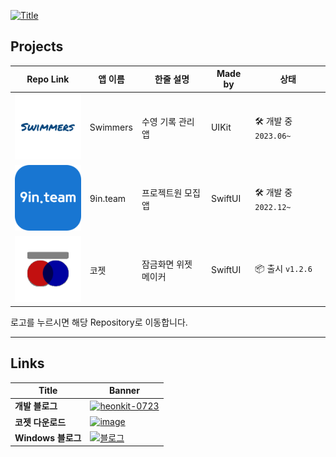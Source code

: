 
[![Title](https://capsule-render.vercel.app/api?type=waving&color=0:f20c08,50:fe9625,100:c052d9&height=250&section=header&text=HeonJin%20Ha&fontColor=FFFFFF&fontSize=90&animation=fadeIn&fontAlignY=38&desc=iOS%20App%20Developer&descAlignY=60&descAlign=67)](#)

## Projects
| Repo Link | 앱 이름          | 한줄 설명       | Made by       | 상태 |
|------|----------------------|--------------------|-------------------|-----|
| [![스위머즈](assets/swimmers.svg)](https://github.com/heonha/swimmers-ios)    | Swimmers    |   수영 기록 관리 앱  | UIKit  | 🛠️ 개발 중 `2023.06~` |
| [![구인팀](assets/nineInteam.svg)](https://github.com/9in-team/iOS) | 9in.team    | 프로젝트원 모집 앱 | SwiftUI | 🛠️ 개발 중 `2022.12~` |
| [![코젯](assets/koget.svg)](https://github.com/heonha/koget-ios)    |  코젯 | 잠금화면 위젯 메이커 | SwiftUI  | 📦 출시 `v1.2.6` |

로고를 누르시면 해당 Repository로 이동합니다.

---

## Links
| Title | Banner |      
|------|----------------------|
| **개발 블로그** |  [![heonkit-0723](https://github.com/heonha/heonha/assets/60867281/e669025a-f28e-4d7d-b5d4-011c7f13241f)](https://www.heon.dev) |
|  **코젯 다운로드**   |  [![image](https://github.com/heonha/heonha/assets/60867281/290cb8fb-775c-489a-b87b-bf6212785358)](https://apps.apple.com/kr/app/%EC%BD%94%EC%A0%AF/id1667453723) |
|  **Windows 블로그**   |  [![블로그](https://img.shields.io/badge/heon.dev-white?style=for-the-badge&logo=tistory&logoColor=e24c34)](https://blog.heon.dev) |




